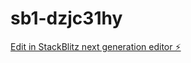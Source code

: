 # sb1-dzjc31hy

[Edit in StackBlitz next generation editor ⚡️](https://stackblitz.com/~/github.com/Johnathenkamm/sb1-dzjc31hy)